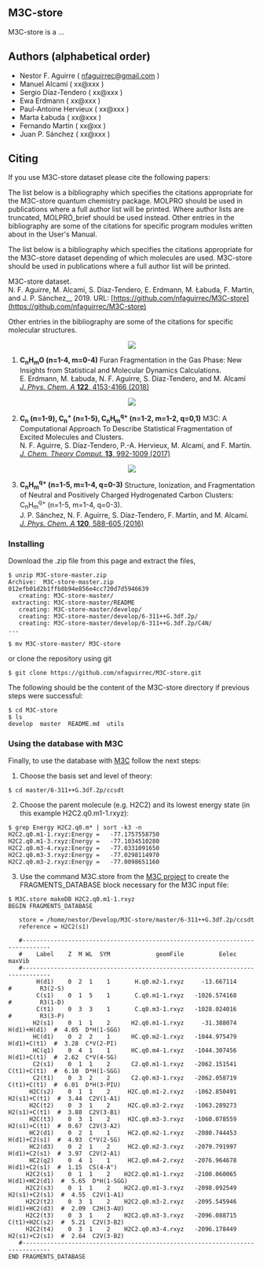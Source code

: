 ## M3C-store

M3C-store is a ...

## Authors (alphabetical order)
* Nestor F. Aguirre ( nfaguirrec@gmail.com )
* Manuel Alcamí ( xx@xxx )
* Sergio Díaz-Tendero ( xx@xxx )
* Ewa Erdmann ( xx@xxx )
* Paul-Antoine Hervieux ( xx@xxx )
* Marta Łabuda ( xx@xxx )
* Fernando Martín ( xx@xx )
* Juan P. Sánchez ( xx@xxx )

## Citing

If you use M3C-store dataset please cite the following papers:

The list below is a bibliography which specifies the citations appropriate for the
M3C-store quantum chemistry package. MOLPRO should be used in publications where
a full author list will be printed. Where author lists are truncated,
MOLPRO_brief should be used instead. Other entries in the bibliography are
some of the citations for specific program modules written about in the User's
Manual.

The list below is a bibliography which specifies the citations appropriate for the M3C-store dataset depending
of which molecules are used. M3C-store should be used in publications where a full author list will be printed.

<!-- [![DOI](https://zenodo.org/badge/33068598.svg)](https://zenodo.org/badge/latestdoi/33068598)-->

M3C-store dataset.  
N. F. Aguirre, M. Alcamí, S. Díaz-Tendero, E. Erdmann, M. Łabuda, F. Martín, and J. P. Sánchez__
 2019. URL: [https://github.com/nfaguirrec/M3C-store](https://github.com/nfaguirrec/M3C-store)
 
Other entries in the bibliography are some of the citations for specific molecular structures.

<p align="center">
  <img src="https://pubs.acs.org/appl/literatum/publisher/achs/journals/content/jpcafh/2018/jpcafh.2018.122.issue-16/acs.jpca.8b00881/20180423/images/medium/jp-2018-00881v_0014.gif">
</p>

1. **C<sub>n</sub>H<sub>m</sub>O (n=1-4, m=0-4)**
Furan Fragmentation in the Gas Phase: New Insights from Statistical and Molecular Dynamics Calculations.  
E. Erdmann, M. Łabuda, N. F. Aguirre, S. Díaz-Tendero, and M. Alcamí  
[*J. Phys. Chem. A* **122**, 4153-4166 (2018)](http://pubs.acs.org/doi/10.1021/acs.jpca.8b00881)

<p align="center">
  <img src="https://pubs.acs.org/appl/literatum/publisher/achs/journals/content/jctcce/2017/jctcce.2017.13.issue-3/acs.jctc.6b00984/20170308/images/medium/ct-2016-009843_0008.gif">
</p>

2. **C<sub>n</sub></sub> (n=1-9), C<sub>n</sub></sub><sup>+</sup> (n=1-5), C<sub>n</sub>H<sub>m</sub><sup>q+</sup> (n=1-2, m=1-2, q=0,1)**
M3C: A Computational Approach To Describe Statistical Fragmentation of Excited Molecules and Clusters.  
N. F. Aguirre, S. Díaz-Tendero, P.-A. Hervieux, M. Alcamí, and F. Martín.  
[*J. Chem. Theory Comput.* **13**, 992-1009 (2017)](http://pubs.acs.org/doi/pdf/10.1021/acs.jctc.6b00984)

<p align="center">
  <img src="https://pubs.acs.org/appl/literatum/publisher/achs/journals/content/jpcafh/2016/jpcafh.2016.120.issue-4/acs.jpca.5b10143/20160129/images/medium/jp-2015-10143w_0015.gif">
</p>

3. **C<sub>n</sub>H<sub>m</sub><sup>q+</sup> (n=1-5, m=1-4, q=0-3)**
Structure, Ionization, and Fragmentation of Neutral and Positively Charged Hydrogenated Carbon Clusters:  
C<sub>n</sub>H<sub>m</sub><sup>q+</sup> (n=1-5, m=1-4, q=0-3).  
J. P. Sánchez, N. F. Aguirre, S. Díaz-Tendero, F. Martín, and M. Alcamí.  
[*J. Phys. Chem. A* **120**, 588-605 (2016)](http://pubs.acs.org/doi/abs/10.1021/acs.jpca.5b10143)

### Installing
Download the .zip file from this page and extract the files,
```
$ unzip M3C-store-master.zip
Archive:  M3C-store-master.zip
012efb01d2b1ffb8b94e856e4cc720d7d5946639
   creating: M3C-store-master/
 extracting: M3C-store-master/README  
   creating: M3C-store-master/develop/
   creating: M3C-store-master/develop/6-311++G.3df.2p/
   creating: M3C-store-master/develop/6-311++G.3df.2p/C4N/
...

$ mv M3C-store-master/ M3C-store
```
or clone the repository using git
```
$ git clone https://github.com/nfaguirrec/M3C-store.git
```
The following should be the content of the M3C-store directory if previous steps were successful:
```
$ cd M3C-store
$ ls
develop  master  README.md  utils
```

### Using the database with M3C

Finally, to use the database with [M3C](https://github.com/nfaguirrec/M3C) follow the next steps:

1. Choose the basis set and level of theory:

```
$ cd master/6-311++G.3df.2p/ccsdt
```

2. Choose the parent molecule (e.g. H2C2) and its lowest energy state (in this example H2C2.q0.m1-1.rxyz):

```
$ grep Energy H2C2.q0.m* | sort -k3 -n
H2C2.q0.m1-1.rxyz:Energy =   -77.1757558750
H2C2.q0.m1-3.rxyz:Energy =   -77.1034510280
H2C2.q0.m3-4.rxyz:Energy =   -77.0331091650
H2C2.q0.m3-3.rxyz:Energy =   -77.0298114970
H2C2.q0.m3-2.rxyz:Energy =   -77.0098651160
```

3. Use the command M3C.store from the [M3C project](https://github.com/nfaguirrec/M3C) to create the
FRAGMENTS_DATABASE block  necessary for the M3C input file:

```
$ M3C.store makeDB H2C2.q0.m1-1.rxyz
BEGIN FRAGMENTS_DATABASE

   store = /home/nestor/Develop/M3C-store/master/6-311++G.3df.2p/ccsdt
   reference = H2C2(s1)
   
   #------------------------------------------------------------------------------
   #    Label    Z  M WL  SYM             geomFile          Eelec          maxVib
   #------------------------------------------------------------------------------
        H(d1)    0  2  1    1       H.q0.m2-1.rxyz     -13.667114                  #        R3(2-S)
        C(s1)    0  1  5    1       C.q0.m1-1.rxyz   -1026.574168                  #        R3(1-D)
        C(t1)    0  3  3    1       C.q0.m3-1.rxyz   -1028.024016                  #        R3(3-P)
       H2(s1)    0  1  1    2      H2.q0.m1-1.rxyz     -31.388074     H(d1)+H(d1)  #  4.05  D*H(1-SGG)
       HC(d1)    0  2  2    1      HC.q0.m2-1.rxyz   -1044.975479     H(d1)+C(t1)  #  3.28  C*V(2-PI)
       HC(q1)    0  4  1    1      HC.q0.m4-1.rxyz   -1044.307456     H(d1)+C(t1)  #  2.62  C*V(4-SG)
       C2(s1)    0  1  1    2      C2.q0.m1-1.rxyz   -2062.151541     C(t1)+C(t1)  #  6.10  D*H(1-SGG)
       C2(t1)    0  3  2    2      C2.q0.m3-1.rxyz   -2062.058719     C(t1)+C(t1)  #  6.01  D*H(3-PIU)
      H2C(s2)    0  1  1    2     H2C.q0.m1-2.rxyz   -1062.850491    H2(s1)+C(t1)  #  3.44  C2V(1-A1)
      H2C(t2)    0  3  1    2     H2C.q0.m3-2.rxyz   -1063.289273    H2(s1)+C(t1)  #  3.88  C2V(3-B1)
      H2C(t3)    0  3  1    2     H2C.q0.m3-3.rxyz   -1060.078559    H2(s1)+C(t1)  #  0.67  C2V(3-A2)
      HC2(d1)    0  2  1    1     HC2.q0.m2-1.rxyz   -2080.744453    H(d1)+C2(s1)  #  4.93  C*V(2-SG)
      HC2(d3)    0  2  1    2     HC2.q0.m2-3.rxyz   -2079.791997    H(d1)+C2(s1)  #  3.97  C2V(2-A1)
      HC2(q2)    0  4  1    1     HC2.q0.m4-2.rxyz   -2076.964678    H(d1)+C2(s1)  #  1.15  CS(4-A")
     H2C2(s1)    0  1  1    2    H2C2.q0.m1-1.rxyz   -2100.060065   H(d1)+HC2(d1)  #  5.65  D*H(1-SGG)
     H2C2(s3)    0  1  1    2    H2C2.q0.m1-3.rxyz   -2098.092549   H2(s1)+C2(s1)  #  4.55  C2V(1-A1)
     H2C2(t2)    0  3  1    2    H2C2.q0.m3-2.rxyz   -2095.545946   H(d1)+HC2(d3)  #  2.09  C2H(3-AU)
     H2C2(t3)    0  3  1    2    H2C2.q0.m3-3.rxyz   -2096.088715   C(t1)+H2C(s2)  #  5.21  C2V(3-B2)
     H2C2(t4)    0  3  1    2    H2C2.q0.m3-4.rxyz   -2096.178449   H2(s1)+C2(s1)  #  2.64  C2V(3-B2)
   #------------------------------------------------------------------------------
END FRAGMENTS_DATABASE
```


